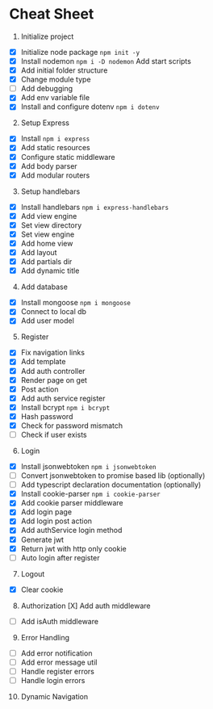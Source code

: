 # Cheat Sheet

1. Initialize project 
  - [X] Initialize node package `npm init -y`
  - [x] Install nodemon `npm i -D nodemon`
    Add start scripts
  - [X] Add initial folder structure
  - [X] Change module type
  - [ ] Add debugging
  - [X] Add env variable file
  - [X] Install and configure dotenv `npm i dotenv`
2. Setup Express
  - [X] Install `npm i express`
  - [X] Add static resources
  - [X] Configure static middleware
  - [X] Add body parser
  - [X] Add modular routers
3. Setup handlebars
  - [X] Install handlebars `npm i express-handlebars`
  - [X] Add view engine
  - [X] Set view directory
  - [X] Set view engine
  - [X] Add home view
  - [X] Add layout
  - [X] Add partials dir
  - [X] Add dynamic title
4. Add database
  - [X] Install mongoose `npm i mongoose`
  - [X] Connect to local db
  - [X] Add user model
5. Register
  - [X] Fix navigation links
  - [X] Add template
  - [X] Add auth controller
  - [X] Render page on get
  - [X] Post action
  - [X] Add auth service register
  - [X] Install bcrypt `npm i bcrypt`
  - [X] Hash password
  - [X] Check for password mismatch
  - [ ] Check if user exists
6. Login
  - [X] Install jsonwebtoken `npm i jsonwebtoken`
  - [ ] Convert jsonwebtoken to promise based lib (optionally)
  - [ ] Add typescript declaration documentation (optionally)
  - [X] Install cookie-parser `npm i cookie-parser`
  - [X] Add cookie parser middleware
  - [X] Add login page
  - [X] Add login post action
  - [X] Add authService login method
  - [X] Generate jwt
  - [X] Return jwt with http only cookie
  - [ ] Auto login after register
7. Logout
  - [X] Clear cookie
8. Authorization
   [X] Add auth middleware
  - [ ] Add isAuth middleware
9. Error Handling
  - [ ] Add error notification
  - [ ] Add error message util
  - [ ] Handle register errors
  - [ ] Handle login errors
10. Dynamic Navigation